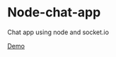 # Node-chat-app
Chat app using node and socket.io

<a href="https://limitless-refuge-44550.herokuapp.com/">Demo</a>
